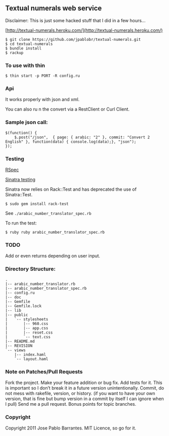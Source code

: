 ## Textual numerals web service

Disclaimer: This is just some hacked stuff that I did in a few hours...

[http://textual-numerals.heroku.com/](http://textual-numerals.heroku.com/)

    $ git clone https://github.com/jpablobr/textual-numerals.git
    $ cd textual-numerals
    $ bundle install
    $ rackup

### To use with thin

    $ thin start -p PORT -R config.ru

### Api

It works properly with json and xml.

You can also ru
n the convert via a RestClient or Curl Client.

### Sample json call:

    $(function() {
        $.post("/json",  { page: { arabic: "2" }, commit: "Convert 2 English" }, function(data) { console.log(data);}, "json");
    });

### Testing

[RSpec](http://wiki.github.com/dchelimsky/rspec)

[Sinatra testing](http://www.sinatrarb.com/testing.html)

Sinatra now relies on Rack::Test and has deprecated the use of Sinatra::Test.

    $ sudo gem install rack-test

See `./arabic_number_translator_spec.rb`

To run the test:

    $ ruby ruby arabic_number_translator_spec.rb

### TODO

Add or even returns depending on user input.

### Directory Structure:
    .
    |-- arabic_number_translator.rb
    |-- arabic_number_translator_spec.rb
    |-- config.ru
    |-- doc
    |-- Gemfile
    |-- Gemfile.lock
    |-- lib
    |-- public
    |   `-- stylesheets
    |       |-- 960.css
    |       |-- app.css
    |       |-- reset.css
    |       `-- text.css
    |-- README.md
    |-- REVISION
    `-- views
        |-- index.haml
        `-- layout.haml

### Note on Patches/Pull Requests

Fork the project.
Make your feature addition or bug fix.
Add tests for it. This is important so I don’t break it in a future version unintentionally.
Commit, do not mess with rakefile, version, or history. (if you want to have your own version, that is fine but bump version in a commit by itself I can ignore when I pull)
Send me a pull request. Bonus points for topic branches.

### Copyright

Copyright 2011 Jose Pablo Barrantes. MIT Licence, so go for it.
